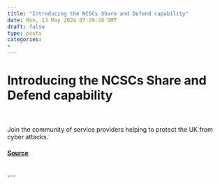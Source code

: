 ```yaml
---
title: "Introducing the NCSCs Share and Defend capability"
date: Mon, 13 May 2024 07:29:28 GMT
draft: false
type: posts
categories: 
- 
---
```

# Introducing the NCSCs Share and Defend capability

<br/>

<br/>
Join the community of service providers helping to protect the UK from cyber attacks.

#### [Source](https://www.ncsc.gov.uk/blog-post/introducing-share-defend-acd)

<br/>
---
